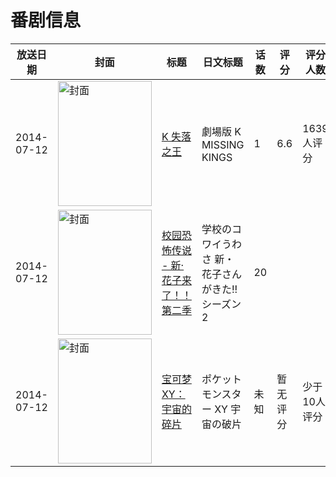 # 番剧信息

|放送日期|封面|标题|日文标题|话数|评分|评分人数|
|---|---|---|---|---|---|---|
|2014-07-12|<img src="https://lain.bgm.tv/pic/cover/c/c0/e6/60003_NzWO0.jpg" alt="封面" style="width:150px;height:200px;object-fit:cover;">|[K 失落之王](https://bangumi.tv/subject/60003)|劇場版 K MISSING KINGS|1|6.6|1639人评分|
|2014-07-12|<img src="https://lain.bgm.tv/pic/cover/c/17/0a/108417_R06G6.jpg" alt="封面" style="width:150px;height:200px;object-fit:cover;">|[校园恐怖传说 - 新·花子来了！！第二季](https://bangumi.tv/subject/108417)|学校のコワイうわさ 新・花子さんがきた!! シーズン2|20|||
|2014-07-12|<img src="https://lain.bgm.tv/pic/cover/c/bd/58/514888_pZzz5.jpg" alt="封面" style="width:150px;height:200px;object-fit:cover;">|[宝可梦XY：宇宙的碎片](https://bangumi.tv/subject/514888)|ポケットモンスター XY 宇宙の破片|未知|暂无评分|少于10人评分|
